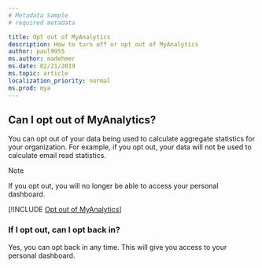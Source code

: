 ```yaml
---
# Metadata Sample
# required metadata

title: Opt out of MyAnalytics
description: How to turn off or opt out of MyAnalytics 
author: paul9955
ms.author: madehmer
ms.date: 02/21/2019
ms.topic: article
localization_priority: normal 
ms.prod: mya
---
```


## Can I opt out of MyAnalytics?

You can opt out of your data being used to calculate aggregate statistics for your organization. For example, if you opt out, your data will not be used to calculate email read statistics.

> [!Note]
> If you opt out, you will no longer be able to access your personal dashboard. 

[!INCLUDE [Opt out of MyAnalytics](../../Includes/to-opt-out-of-mya.md)]
 
### If I opt out, can I opt back in?

Yes, you can opt back in any time. This will give you access to your personal dashboard.